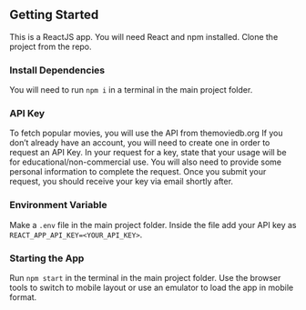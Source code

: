 
## Getting Started

This is a ReactJS app. You will need React and npm installed. Clone the project from the repo.

### Install Dependencies

You will need to run `npm i` in a terminal in the main project folder.

### API Key

To fetch popular movies, you will use the API from themoviedb.org
If you don’t already have an account, you will need to create one in order to request an API Key.
In your request for a key, state that your usage will be for educational/non-commercial use. You will also need to provide some personal information to complete the request. Once you submit your request, you should receive your key via email shortly after.

### Environment Variable

Make a `.env` file in the main project folder. Inside the file add your API key as
`REACT_APP_API_KEY=<YOUR_API_KEY>`.

### Starting the App

Run `npm start` in the terminal in the main project folder. Use the browser tools to switch to mobile layout or use an emulator to load the app in mobile format.






